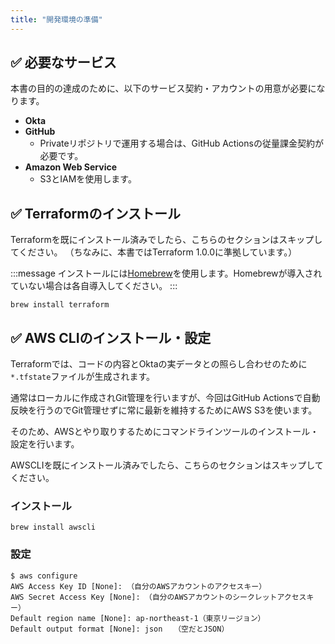 ```yaml
---
title: "開発環境の準備"
---
```


## ✅ 必要なサービス

本書の目的の達成のために、以下のサービス契約・アカウントの用意が必要になります。

- **Okta**
- **GitHub**
  - Privateリポジトリで運用する場合は、GitHub Actionsの従量課金契約が必要です。
- **Amazon Web Service**
  - S3とIAMを使用します。

## ✅ Terraformのインストール

Terraformを既にインストール済みでしたら、こちらのセクションはスキップしてください。
（ちなみに、本書ではTerraform 1.0.0に準拠しています。）

:::message
インストールには[Homebrew](https://brew.sh/index_ja)を使用します。Homebrewが導入されていない場合は各自導入してください。
:::

```shell
brew install terraform
```

## ✅ AWS CLIのインストール・設定

Terraformでは、コードの内容とOktaの実データとの照らし合わせのために`*.tfstate`ファイルが生成されます。

通常はローカルに作成されGit管理を行いますが、今回はGitHub Actionsで自動反映を行うのでGit管理せずに常に最新を維持するためにAWS S3を使います。

そのため、AWSとやり取りするためにコマンドラインツールのインストール・設定を行います。

AWSCLIを既にインストール済みでしたら、こちらのセクションはスキップしてください。

### インストール

```shell
brew install awscli
```

### 設定

```shell
$ aws configure
AWS Access Key ID [None]: （自分のAWSアカウントのアクセスキー）
AWS Secret Access Key [None]: （自分のAWSアカウントのシークレットアクセスキー）
Default region name [None]: ap-northeast-1（東京リージョン）
Default output format [None]: json　　（空だとJSON）
```
